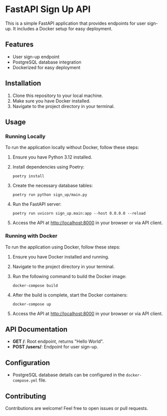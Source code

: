 # FastAPI Sign Up API

This is a simple FastAPI application that provides endpoints for user sign-up. It includes a Docker setup for easy deployment.

## Features

- User sign-up endpoint
- PostgreSQL database integration
- Dockerized for easy deployment

## Installation

1. Clone this repository to your local machine.
2. Make sure you have Docker installed.
3. Navigate to the project directory in your terminal.

## Usage

### Running Locally

To run the application locally without Docker, follow these steps:

1. Ensure you have Python 3.12 installed.
2. Install dependencies using Poetry:

    ```
    poetry install
    ```

3. Create the necessary database tables:

    ```
    poetry run python sign_up/main.py
    ```

4. Run the FastAPI server:

    ```
    poetry run uvicorn sign_up.main:app --host 0.0.0.0 --reload
    ```

5. Access the API at [http://localhost:8000](http://localhost:8000) in your browser or via API client.

### Running with Docker

To run the application using Docker, follow these steps:

1. Ensure you have Docker installed and running.
2. Navigate to the project directory in your terminal.
3. Run the following command to build the Docker image:

    ```
    docker-compose build
    ```

4. After the build is complete, start the Docker containers:

    ```
    docker-compose up
    ```

5. Access the API at [http://localhost:8000](http://localhost:8000) in your browser or via API client.

## API Documentation

- **GET /**: Root endpoint, returns "Hello World".
- **POST /users/**: Endpoint for user sign-up.

## Configuration

- PostgreSQL database details can be configured in the `docker-compose.yml` file.

## Contributing

Contributions are welcome! Feel free to open issues or pull requests.

